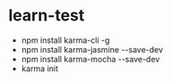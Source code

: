 # learn-test

+ npm install karma-cli -g
+ npm install karma-jasmine --save-dev
+ npm install karma-mocha --save-dev
+ karma init 
